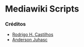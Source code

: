 # Mediawiki Scripts

### Créditos

- [Rodrigo H. Castilhos](https://github.com/rhcastilhos)
- [Anderson Juhasc](https://github.com/Anderson-Juhasc)
